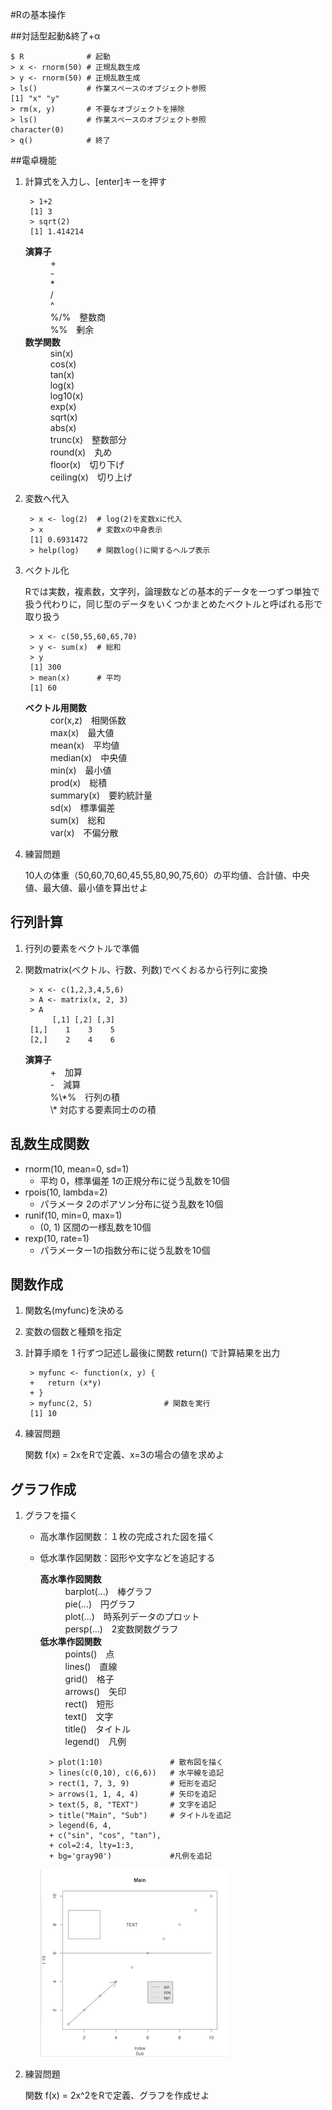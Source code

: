 #Rの基本操作

##対話型起動&終了+α

	$ R              # 起動
	> x <- rnorm(50) # 正規乱数生成
	> y <- rnorm(50) # 正規乱数生成
	> ls()           # 作業スペースのオブジェクト参照
	[1] "x" "y"
	> rm(x, y)       # 不要なオブジェクトを掃除
	> ls()           # 作業スペースのオブジェクト参照
	character(0)
	> q()            # 終了

##電卓機能
1. 計算式を入力し、[enter]キーを押す

		> 1+2
		[1] 3
		> sqrt(2)
		[1] 1.414214
		

	<dl>
  	<dt><b>演算子</b></dt>
  	<dd>+</dd>
  	<dd>-</dd>
  	<dd>*</dd>
  	<dd>/</dd>
  	<dd>^</dd>
  	<dd>%/%　整数商</dd>
  	<dd>%%　剰余</dd>
  	<dt><b>数学関数</b></dt>
  	<dd>sin(x)</dd>
  	<dd>cos(x)</dd>
  	<dd>tan(x)</dd>
  	<dd>log(x)</dd>
  	<dd>log10(x)</dd>
  	<dd>exp(x)</dd>
  	<dd>sqrt(x)</dd>
  	<dd>abs(x)</dd>
  	<dd>trunc(x)　整数部分</dd>
  	<dd>round(x)　丸め</dd>
  	<dd>floor(x)　切り下げ</dd>
  	<dd>ceiling(x)　切り上げ</dd>
	</dl>

2. 変数へ代入

		> x <- log(2)  # log(2)を変数xに代入
		> x            # 変数xの中身表示
		[1] 0.6931472
		> help(log)    # 関数log()に関するヘルプ表示
3. ベクトル化
	
	Rでは実数，複素数，文字列，論理数などの基本的データを一つずつ単独で扱う代わりに，同じ型のデータをいくつかまとめたベクトルと呼ばれる形で取り扱う
	
		> x <- c(50,55,60,65,70)
		> y <- sum(x)  # 総和
		> y
		[1] 300
		> mean(x)      # 平均
		[1] 60

	<dl>
  	<dt><b>ベクトル用関数</b></dt>
  	<dd>cor(x,z)　相関係数</dd>
  	<dd>max(x)　最大値</dd>
  	<dd>mean(x)　平均値</dd>
  	<dd>median(x)　中央値</dd>
  	<dd>min(x)　最小値</dd>
  	<dd>prod(x)　総積</dd>
  	<dd>summary(x)　要約統計量</dd>
  	<dd>sd(x)　標準偏差</dd>
  	<dd>sum(x)　総和</dd>
  	<dd>var(x)　不偏分散</dd>
	</dl>
	
	
4. 練習問題

	10人の体重（50,60,70,60,45,55,80,90,75,60）の平均値、合計値、中央値、最大値、最小値を算出せよ

## 行列計算
1. 行列の要素をベクトルで準備
2. 関数matrix(ベクトル、行数、列数)でべくおるから行列に変換
		
		> x <- c(1,2,3,4,5,6)
		> A <- matrix(x, 2, 3)
		> A
		     [,1] [,2] [,3]
		[1,]    1    3    5
		[2,]    2    4    6

	<dl>
  	<dt><b>演算子</b></dt>
  	<dd>+　加算</dd>
  	<dd>-　減算</dd>
  	<dd>%\*%　行列の積</dd>
  	<dd>\* 対応する要素同士のの積</dd>
	</dl>


## 乱数生成関数
+ rnorm(10, mean=0, sd=1)
	+ 平均 0，標準偏差 1の正規分布に従う乱数を10個
+ rpois(10, lambda=2)
	+ パラメータ 2のポアソン分布に従う乱数を10個
+ runif(10, min=0, max=1)
	+ (0, 1) 区間の一様乱数を10個
+ rexp(10, rate=1)
	+ パラメーター1の指数分布に従う乱数を10個	
	
			
## 関数作成
1. 関数名(myfunc)を決める
2. 変数の個数と種類を指定
3. 計算手順を 1 行ずつ記述し最後に関数 return() で計算結果を出力		

		> myfunc <- function(x, y) {
		+   return (x*y)
		+ }
		> myfunc(2, 5)                # 関数を実行				
		[1] 10
		
4. 練習問題

	関数 f(x) = 2xをRで定義、x=3の場合の値を求めよ		

	
## グラフ作成

1. グラフを描く

	+ 高水準作図関数：１枚の完成された図を描く
	+ 低水準作図関数：図形や文字などを追記する 

		<dl>
  		<dt><b>高水準作図関数</b></dt>
  		<dd>barplot(...)　棒グラフ</dd>
  		<dd>pie(...)　円グラフ</dd>
  		<dd>plot(...)　時系列データのプロット</dd>
  		<dd>persp(...)　2変数関数グラフ</dd>
  		<dt><b>低水準作図関数</b></dt>
  		<dd>points()　点</dd>
  		<dd>lines()　直線</dd>
  		<dd>grid()　格子</dd>
  		<dd>arrows()　矢印</dd>
  		<dd>rect()　短形</dd>
  		<dd>text()　文字</dd>
  		<dd>title()　タイトル</dd>
  		<dd>legend()　凡例</dd>  	
		</dl>
	
			> plot(1:10)               # 散布図を描く
			> lines(c(0,10), c(6,6))   # 水平線を追記
			> rect(1, 7, 3, 9)         # 短形を追記
			> arrows(1, 1, 4, 4)       # 矢印を追記
			> text(5, 8, "TEXT")       # 文字を追記
			> title("Main", "Sub")     # タイトルを追記
			> legend(6, 4,
			+ c("sin", "cos", "tan"),
			+ col=2:4, lty=1:3,
			+ bg='gray90')             #凡例を追記 
		
		![img_1-1](img_1-1.png)
	
2. 練習問題

	関数 f(x) = 2x^2をRで定義、グラフを作成せよ		
